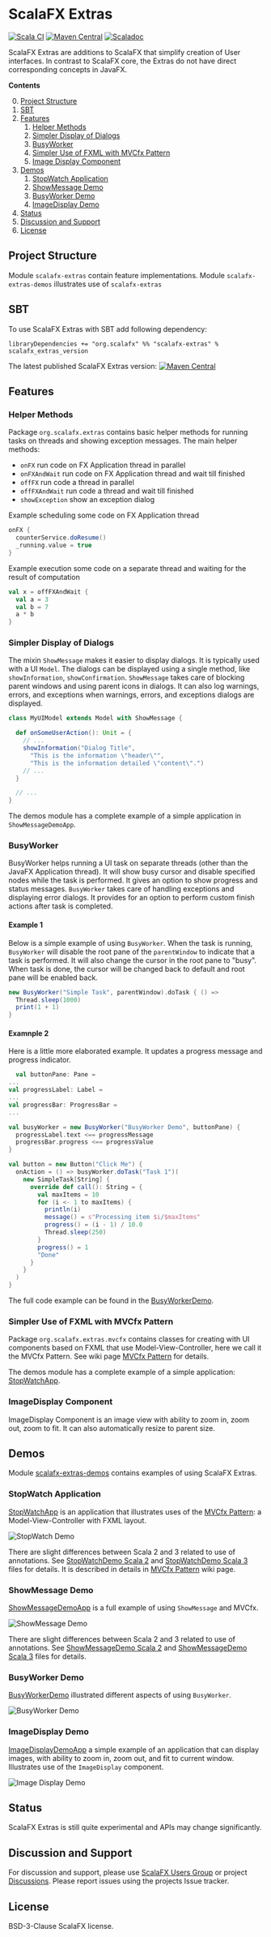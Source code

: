 ScalaFX Extras
==============

[![Scala CI](https://github.com/scalafx/scalafx-extras/actions/workflows/scala.yml/badge.svg)](https://github.com/scalafx/scalafx-extras/actions/workflows/scala.yml)
[![Maven Central](https://maven-badges.herokuapp.com/maven-central/org.scalafx/scalafx-extras_2.13/badge.svg)](https://maven-badges.herokuapp.com/maven-central/org.scalafx/scalafx-extras_2.13)
[![Scaladoc](https://javadoc.io/badge2/org.scalafx/scalafx-extras_2.13/scaladoc.svg)](https://javadoc.io/doc/org.scalafx/scalafx-extras_2.13)

ScalaFX Extras are additions to ScalaFX that simplify creation of User interfaces. In contrast to ScalaFX core, the
Extras do not have direct corresponding concepts in JavaFX.

**Contents**

0. [Project Structure](#project-structure)
0. [SBT](#sbt)
0. [Features](#features)
    1. [Helper Methods](#helper-methods)
    1. [Simpler Display of Dialogs](#simpler-display-of-dialogs)
    1. [BusyWorker](#busyworker)
    1. [Simpler Use of FXML with MVCfx Pattern](#simpler-use-of-fxml-with-mvcfx-pattern)
    1. [Image Display Component](#imagedisplay-component)
0. [Demos](#demos)
    1. [StopWatch Application](#stopwatch-application)
    1. [ShowMessage Demo](#showmessage-demo)
    1. [BusyWorker Demo](#busyworker-demo)
    1. [ImageDisplay Demo](#imagedisplay-demo)
0. [Status](#status)
0. [Discussion and Support](#discussion-and-support)
0. [License](#license)

Project Structure
-----------------

Module `scalafx-extras` contain feature implementations. Module `scalafx-extras-demos` illustrates use
of `scalafx-extras`

SBT
---

To use ScalaFX Extras with SBT add following dependency:

```
libraryDependencies += "org.scalafx" %% "scalafx-extras" % scalafx_extras_version
```

The latest published ScalaFX Extras
version: [![Maven Central](https://maven-badges.herokuapp.com/maven-central/org.scalafx/scalafx-extras_2.12/badge.svg)](https://maven-badges.herokuapp.com/maven-central/org.scalafx/scalafx-extras_2.12)

Features
--------

### Helper Methods

Package `org.scalafx.extras` contains basic helper methods for running tasks on threads and showing exception messages.
The main helper methods:

* `onFX` run code on FX Application thread in parallel
* `onFXAndWait` run code on FX Application thread and wait till finished
* `offFX` run code a thread in parallel
* `offFXAndWait` run code a thread and wait till finished
* `showException` show an exception dialog

Example scheduling some code on FX Application thread

```scala
onFX {
  counterService.doResume()
  _running.value = true
}

```

Example execution some code on a separate thread and waiting for the result of computation

```scala
val x = offFXAndWait {
  val a = 3
  val b = 7
  a * b
}

```

### Simpler Display of Dialogs

The mixin `ShowMessage` makes it easier to display dialogs. It is typically used with a UI `Model`. The dialogs can be
displayed using a single method, like `showInformation`, `showConfirmation`. `ShowMessage` takes care of blocking parent
windows and using parent icons in dialogs. It can also log warnings, errors, and exceptions when warnings, errors, and
exceptions dialogs are displayed.

```scala
class MyUIModel extends Model with ShowMessage {

  def onSomeUserAction(): Unit = {
    // ...
    showInformation("Dialog Title",
      "This is the information \"header\"",
      "This is the information detailed \"content\".")
    // ...
  }

  // ...
}
```  

The demos module has a complete example of a simple application in `ShowMessageDemoApp`.

### BusyWorker

BusyWorker helps running a UI task on separate threads (other than the JavaFX Application thread). It will show busy
cursor and disable specified nodes while the task is performed. It gives an option to show progress and status messages.
`BusyWorker` takes care of handling exceptions and displaying error dialogs. It provides for an option to perform custom
finish actions after task is completed.

#### Example 1

Below is a simple example of using `BusyWorker`. When the task is running, `BusyWorker` will disable the root pane of
the `parentWindow` to indicate that a task is performed. It will also change the cursor in the root pane to "busy". When
task is done, the cursor will be changed back to default and root pane will be enabled back.

```scala
new BusyWorker("Simple Task", parentWindow).doTask { () =>
  Thread.sleep(1000)
  print(1 + 1)
}
```

#### Examnple 2

Here is a little more elaborated example. It updates a progress message and progress indicator.

```scala
  val buttonPane: Pane =
...
val progressLabel: Label =
...
val progressBar: ProgressBar =
...

val busyWorker = new BusyWorker("BusyWorker Demo", buttonPane) {
  progressLabel.text <== progressMessage
  progressBar.progress <== progressValue
}

val button = new Button("Click Me") {
  onAction = () => busyWorker.doTask("Task 1")(
    new SimpleTask[String] {
      override def call(): String = {
        val maxItems = 10
        for (i <- 1 to maxItems) {
          println(i)
          message() = s"Processing item $i/$maxItems"
          progress() = (i - 1) / 10.0
          Thread.sleep(250)
        }
        progress() = 1
        "Done"
      }
    }
  )
}
```

The full code example can be found in the
[BusyWorkerDemo][BusyWorkerDemo].

### Simpler Use of FXML with MVCfx Pattern

Package `org.scalafx.extras.mvcfx` contains classes for creating with UI components based on FXML that use
Model-View-Controller, here we call it the MVCfx Pattern. See wiki page [MVCfx Pattern] for details.

The demos module has a complete example of a simple application: [StopWatchApp][StopWatchDemo].

### ImageDisplay Component

ImageDisplay Component is an image view with ability to zoom in, zoom out, zoom to fit. It can also automatically resize
to parent size.


Demos
-----

Module [scalafx-extras-demos][scalafx-extras-demos] contains examples of using ScalaFX Extras.

### StopWatch Application

[StopWatchApp][StopWatchDemo] is an application that illustrates uses of the [MVCfx Pattern]: a Model-View-Controller
with FXML layout.

![StopWatch Demo](notes/assets/StopWatchDemo.gif)

There are slight differences between Scala 2 and 3 related to use of annotations. See [StopWatchDemo Scala 2]
and [StopWatchDemo Scala 3] files for details. It is described in details in [MVCfx Pattern] wiki page.

### ShowMessage Demo

[ShowMessageDemoApp][ShowMessageDemo] is a full example of using `ShowMessage` and MVCfx.

![ShowMessage Demo](notes/assets/ShowMessageDemo.gif)

There are slight differences between Scala 2 and 3 related to use of annotations. See [ShowMessageDemo Scala 2]
and [ShowMessageDemo Scala 3] files for details.

### BusyWorker Demo

[BusyWorkerDemo][BusyWorkerDemo] illustrated different aspects of using `BusyWorker`.

![BusyWorker Demo](notes/assets/BusyWorkerDemo.gif)

### ImageDisplay Demo

[ImageDisplayDemoApp][ImageDisplayDemo] a simple example of an application that can display images, with ability to zoom
in, zoom out, and fit to current window. Illustrates use of the `ImageDisplay` component.

![Image Display Demo](notes/assets/ImageDisplayDemo.gif)

Status
------

ScalaFX Extras is still quite experimental and APIs may change significantly.

Discussion and Support
----------------------

For discussion and support, please use [ScalaFX Users Group]
or project [Discussions]. Please report issues using the projects Issue tracker.


License
-------

BSD-3-Clause ScalaFX license.

[scalafx-extras-demos]: scalafx-extras-demos

[MVCfx Pattern]: https://github.com/scalafx/scalafx-extras/wiki/MVCfx-Pattern

[BusyWorkerDemo]: scalafx-extras-demos/src/main/scala/org/scalafx/extras/BusyWorkerDemo.scala

[ImageDisplayDemo]: scalafx-extras-demos/src/main/scala/org/scalafx/extras/image/ImageDisplayDemoApp.scala

[ShowMessageDemo]: scalafx-extras-demos/src/main/scala/org/scalafx/extras/showmessage

[ShowMessageDemo Scala 2]: scalafx-extras-demos/src/main/scala-2/org/scalafx/extras/showmessage

[ShowMessageDemo Scala 3]: scalafx-extras-demos/src/main/scala-3/org/scalafx/extras/showmessage

[StopWatchDemo]: scalafx-extras-demos/src/main/scala/org/scalafx/extras/mvcfx/stopwatch

[StopWatchDemo Scala 2]: scalafx-extras-demos/src/main/scala-2/org/scalafx/extras/mvcfx/stopwatch

[StopWatchDemo Scala 3]: scalafx-extras-demos/src/main/scala-3/org/scalafx/extras/mvcfx/stopwatch

[ScalaFX Users Group]: https://groups.google.com/forum/#!forum/scalafx-users

[Discussions]: https://github.com/scalafx/scalafx-extras/discussions